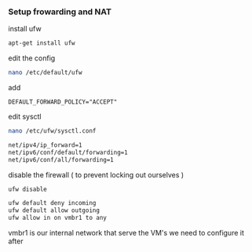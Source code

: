 

### Setup frowarding and NAT

install ufw
```bash
apt-get install ufw
```

edit the config 
``` bash 
nano /etc/default/ufw
```

add 
```
DEFAULT_FORWARD_POLICY="ACCEPT"
```

edit sysctl

``` bash
nano /etc/ufw/sysctl.conf
```

``` bash
net/ipv4/ip_forward=1
net/ipv6/conf/default/forwarding=1
net/ipv6/conf/all/forwarding=1
```

disable the firewall ( to prevent locking out ourselves )

``` bash
ufw disable
```

``` bash 
ufw default deny incoming
ufw default allow outgoing
ufw allow in on vmbr1 to any
```
vmbr1 is our internal network that serve the VM's we need to configure it after